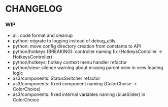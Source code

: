 # CHANGELOG

### WIP

- all: code format and cleanup
- python: migrate to logging instead of debug_utils
- python: move config directory creation from constants to API
- python/hotkeys (BREAKING): controller naming fix (HotkeysContoller -> HotkeysController)
- python/hotkeys: hotkey context menu handler refactor
- python/view: silence warning about missing parent view in view loading logic
- as3/components: StatusSwitcher refactor
- as3/components: fixed component naming (ColorChoise -> ColorChoice)
- as3/components: fixed internal variables naming (blueSlider) in ColorChoice
